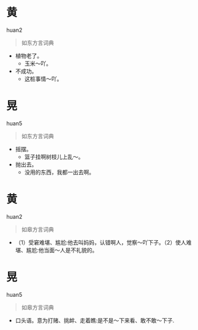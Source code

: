 # 黄
huan2
> 如东方言词典
- 植物老了。
  - 玉米～吖。
- 不成功。
  - 这桩事情～吖。

# 晃
huan5
> 如东方言词典
- 摇摆。
  - 篮子挂啊树枝儿上乱～。
- 抛出去。
  - 没用的东西，我都一出去啊。

# 黄
huan2
> 如皋方言词典
- （1）受窘难堪、尴尬:他去叫妈妈，认错啊人，觉察～吖下子。（2）使人难堪、尴尬:他当面～人是不礼貌的。

# 晃
huan5
> 如皋方言词典
- 口头语。意为打赌、挑衅、走着瞧:是不是～下来看、敢不敢～下子.
